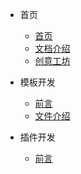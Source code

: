 - 首页
  - [首页](/)
  - [文档介绍](README.md)
  - [创意工坊](IN/INDEX/创意工坊.md)
  
- 模板开发
  - [前言](IN/VIEW/关于模板.md)
  - [文件介绍](IN/VIEW/模板文件介绍.md)
  
- 插件开发
  - [前言](IN/PUG/关于插件.md)

